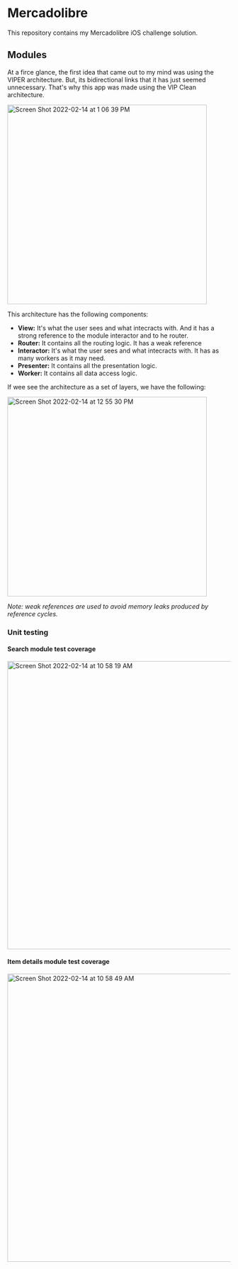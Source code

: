 # Mercadolibre

This repository contains my Mercadolibre iOS challenge solution.

## Modules

At a firce glance, the first idea that came out to my mind was using the VIPER architecture. But, its bidirectional links that it has just seemed unnecessary.
That's why this app was made using the VIP Clean architecture.

<img width="450" alt="Screen Shot 2022-02-14 at 1 06 39 PM" src="https://user-images.githubusercontent.com/26754335/153921272-27c560f0-8577-46c0-bf8c-cfdb2fa2935c.png">

This architecture has the following components:

* **View:** It's what the user sees and what intecracts with. And it has a strong reference to the module interactor and to he router.
* **Router:** It contains all the routing logic. It has a weak reference 
* **Interactor:** It's what the user sees and what intecracts with. It has as many workers as it may need.
* **Presenter:** It contains all the presentation logic.
* **Worker:** It contains all data access logic.

If wee see the architecture as a set of layers, we have the following:

<img width="450" alt="Screen Shot 2022-02-14 at 12 55 30 PM" src="https://user-images.githubusercontent.com/26754335/153924912-29c4a653-1d36-4177-a70b-36612117f74e.png">

*Note: weak references are used to avoid memory leaks produced by reference cycles.*

### Unit testing

#### Search module test coverage

<img width="650" alt="Screen Shot 2022-02-14 at 10 58 19 AM" src="https://user-images.githubusercontent.com/26754335/153923492-2cd1d816-8304-429c-86cd-b63f20e62254.png">


#### Item details module test coverage

<img width="650" alt="Screen Shot 2022-02-14 at 10 58 49 AM" src="https://user-images.githubusercontent.com/26754335/153923081-476bfa2d-9e42-4b88-a1b1-5ca27c40f7af.png">

